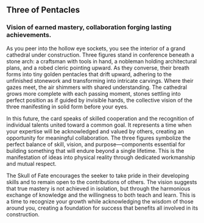 ## Three of Pentacles
### Vision of earned mastery, collaboration forging lasting achievements.

As you peer into the hollow eye sockets, you see the interior of a grand cathedral under construction. Three figures stand in conference beneath a stone arch: a craftsman with tools in hand, a nobleman holding architectural plans, and a robed cleric pointing upward. As they converse, their breath forms into tiny golden pentacles that drift upward, adhering to the unfinished stonework and transforming into intricate carvings. Where their gazes meet, the air shimmers with shared understanding. The cathedral grows more complete with each passing moment, stones settling into perfect position as if guided by invisible hands, the collective vision of the three manifesting in solid form before your eyes.

In this future, the card speaks of skilled cooperation and the recognition of individual talents united toward a common goal. It represents a time when your expertise will be acknowledged and valued by others, creating an opportunity for meaningful collaboration. The three figures symbolize the perfect balance of skill, vision, and purpose—components essential for building something that will endure beyond a single lifetime. This is the manifestation of ideas into physical reality through dedicated workmanship and mutual respect.

The Skull of Fate encourages the seeker to take pride in their developing skills and to remain open to the contributions of others. The vision suggests that true mastery is not achieved in isolation, but through the harmonious exchange of knowledge and the willingness to both teach and learn. This is a time to recognize your growth while acknowledging the wisdom of those around you, creating a foundation for success that benefits all involved in its construction.
